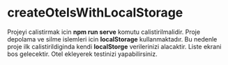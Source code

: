 # createOtelsWithLocalStorage
Projeyi calistirmak icin 
**npm run serve** 
komutu calistirilmalidir. 
Proje depolama ve silme islemleri icin **localStorage** kullanmaktadır. 
Bu nedenle proje ilk calistirildiginda kendi **localStorge** verilerinizi alacaktir. Liste ekrani bos gelecektir. Otel ekleyerek testinizi yapabilirsiniz.

